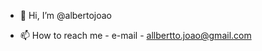- 👋 Hi, I’m @albertojoao

- 📫 How to reach me - e-mail - allbertto.joao@gmail.com

<!---
albertojoao/albertojoao is a ✨ special ✨ repository because its `README.md` (this file) appears on your GitHub profile.
You can click the Preview link to take a look at your changes.
--->
